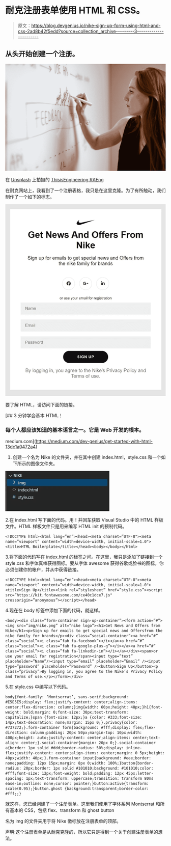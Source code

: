 # 耐克注册表单使用 HTML 和 CSS。

> 原文：<https://blog.devgenius.io/nike-sign-up-form-using-html-and-css-2ad8b42f5edd?source=collection_archive---------3----------------------->

## 从头开始创建一个注册。

![](img/5576c8af8f7103fa60e19f688df1c61a.png)

在 [Unsplash](https://unsplash.com?utm_source=medium&utm_medium=referral) 上拍摄的 [ThisisEngineering RAEng](https://unsplash.com/@thisisengineering?utm_source=medium&utm_medium=referral)

在耐克网站上，我看到了一个注册表格，我只是在这里克隆。为了有所触动，我们制作了一个如下的标志。

![](img/aba7c4dcc0854c0ea0a4ebfcd13e7685.png)

要了解 HTML，请访问下面的链接。

[](https://medium.com/dev-genius/get-started-with-html-13dc1a0472a4) [## 3 分钟学会基本 HTML！

### 每个人都应该知道的基本语言之一。它是 Web 开发的根本。

medium.com](https://medium.com/dev-genius/get-started-with-html-13dc1a0472a4) 

1.  创建一个名为 Nike 的文件夹，并在其中创建 index.html，style.css 和一个如下所示的图像文件夹。

![](img/931e3ea9498e17a589702e453eabddf1.png)

2.在 index.html 写下面的代码。用！并回车获取 Visual Studio 中的 HTML 样板文件。HTML 样板文件只是用来编写 HTML init 的预制代码。

```
<!DOCTYPE html><html lang=”en”><head><meta charset=”UTF-8"><meta name=”viewport” content=”width=device-width, initial-scale=1.0"><title>HTML Boilerplate</title></head><body></body></html>
```

3.将下面的代码写在 index.html 的标签之间。在这里，我只是添加了链接到一个 style.css 和字体真棒获得图标。要从字体 awesome 获得谷歌或脸书的图标，你必须创建你的帐户，并从中获得链接。

```
<!DOCTYPE html><html lang=”en”><head><meta charset=”UTF-8"><meta name=”viewport” content=”width=device-width, initial-scale=1.0"><title>Sign Up</title><link rel=”stylesheet” href=”style.css”><script src=”https://kit.fontawesome.com/ce40c1dce7.js" crossorigin=”anonymous”></script></head>
```

4.现在在 body 标签中添加下面的代码，就这样。

```
<body><div class=”form-container sign-up-container”><form action=”#”><img src=”img/nike.png” alt=”nike logo”><h1>Get News and Offers from Nike</h1><p>Sign up for emails to get special news and Offersfrom the nike family for brands</p><div class=”social-container”><a href=”#” class=”social”><i class=”fab fa-facebook”></i></a><a href=”#” class=”social”><i class=”fab fa-google-plus-g”></i></a><a href=”#” class=”social”><i class=”fab fa-linkedin-in”></i></a></div><span>or use your email for registration</span><input type=”text” placeholder=”Name”/><input type=”email” placeholder=”Email” /><input type=”password” placeholder=”Password” /><button>Sign Up</button><p class=”privacy”>By logging in, you agree to the Nike’s Privacy Policy and Terms of use.</p></form></div>
```

5.在 style.css 中编写以下代码。

```
body{font-family: ‘Montserrat’, sans-serif;background: #E5E5E5;display: flex;justify-content: center;align-items: center;flex-direction: column;}img{width: 60px;height: 48px;}h1{font-weight: bold;margin: 0;font-size: 30px;text-transform: capitalize;}span {font-size: 12px;}a {color: #333;font-size: 14px;text-decoration: none;margin: 15px 0;}.privacy{color: #737272;}.form-container form{background: #fff;display: flex;flex-direction: column;padding: 20px 50px;margin-top: 10px;width: 400px;height: auto;justify-content: center;align-items: center;text-align: center;}.social-container{margin: 20px 0;}.social-container a{border: 1px solid #ddd;border-radius: 50%;display: inline-flex;justify-content: center;align-items: center;margin: 0 5px;height: 40px;width: 40px;}.form-container input{background: #eee;border: none;padding: 12px 15px;margin: 8px 0;width: 100%;}button{border-radius: 20px;border: 1px solid #101010;background: #101010;color: #fff;font-size: 12px;font-weight: bold;padding: 12px 45px;letter-spacing: 1px;text-transform: uppercase;transition: transform 80ms ease-in;outline: none;cursor: pointer;}button:active{transform: scale(0.95);}button.ghost {background:transparent;border-color: #fff;;}
```

就这样，您已经创建了一个注册表单。这里我们使用了字体系列 Montserrat 和所有基本的 CSS，包括 flex、transform 和 ghost button

名为 img 的文件夹用于将 Nike 徽标放在注册表单的顶部。

声明:这个注册表单是从耐克克隆的，所以它只是得到一个关于创建注册表单的想法。
